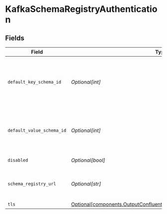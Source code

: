# KafkaSchemaRegistryAuthentication


## Fields

| Field                                                                                                                                            | Type                                                                                                                                             | Required                                                                                                                                         | Description                                                                                                                                      |
| ------------------------------------------------------------------------------------------------------------------------------------------------ | ------------------------------------------------------------------------------------------------------------------------------------------------ | ------------------------------------------------------------------------------------------------------------------------------------------------ | ------------------------------------------------------------------------------------------------------------------------------------------------ |
| `default_key_schema_id`                                                                                                                          | *Optional[int]*                                                                                                                                  | :heavy_minus_sign:                                                                                                                               | Used when __keySchemaIdOut is not present, to transform key values, leave blank if key transformation is not required by default.                |
| `default_value_schema_id`                                                                                                                        | *Optional[int]*                                                                                                                                  | :heavy_minus_sign:                                                                                                                               | Used when __valueSchemaIdOut is not present, to transform _raw, leave blank if value transformation is not required by default.                  |
| `disabled`                                                                                                                                       | *Optional[bool]*                                                                                                                                 | :heavy_minus_sign:                                                                                                                               | Enable Schema Registry                                                                                                                           |
| `schema_registry_url`                                                                                                                            | *Optional[str]*                                                                                                                                  | :heavy_minus_sign:                                                                                                                               | URL for access to the Confluent Schema Registry, i.e.: http://localhost:8081                                                                     |
| `tls`                                                                                                                                            | [Optional[components.OutputConfluentCloudSchemasTLSSettingsClientSide]](../../models/shared/outputconfluentcloudschemastlssettingsclientside.md) | :heavy_minus_sign:                                                                                                                               | N/A                                                                                                                                              |